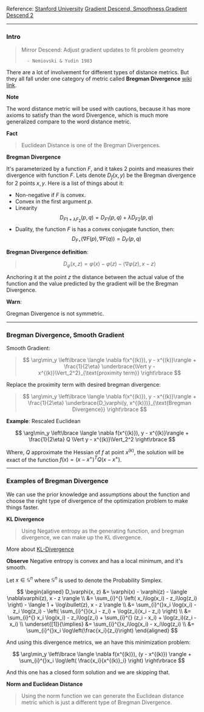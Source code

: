 Reference: [Stanford University](http://www.princeton.edu/~yc5/ele522_optimization/lectures/mirror_descent.pdf)
[Gradient Descend, Smoothness](Gradient%20Descend/Gradient%20Descend,%20Smoothness.md),[Gradient Descend 2](Gradient%20Descend/Gradient%20Descend%202.md)

---
### **Intro**

> Mirror Descend: Adjust gradient updates to fit problem geometry
> 
>       - Nemiovski & Yudin 1983

There are a lot of involvement for different types of distance metrics. But they all fall under one category of metric called 
**Bregman Divergence** [wiki link](https://en.wikipedia.org/wiki/Bregman_divergence). 

**Note**

The word distance metric will be used with cautions, because it has more axioms to satisfy than the word Divergence, which is much more generalized compare to the word distance metric. 

**Fact**

> Euclidean Distance is one of the Bregman Divergences. 

**Bregman Divergence** 

It's parameterized by a function $F$, and it takes 2 points and measures their divergence with function $F$. Lets denote $D_f(x, y)$ be the Bregman divergence for 2 points $x, y$. Here is a list of things about it: 

* Non-negative if $F$ is convex. 
* Convex in the first argument $p$. 
* Linearity 
$$D_{F1 + \lambda F_2}(p, q) = D_{F1}(p, q) + \lambda D_{F2}(p, q)$$ 
* Duality, the function $F$ is has a convex conjugate function, then: 
$$
D_{F\star}(\nabla F(p), \nabla F(q)) = D_F(p, q)
$$

**Bregman Divergence definition**: 

> $$
> D_\varphi (x, z) = \varphi(x) - \varphi(z) - \langle \nabla \varphi(z), x - z \rangle
> $$

Anchoring it at the point $z$ the distance between the actual value of the function and the value predicted by the gradient will be the Bregman Divergence. 

**Warn**: 

Gregman Divergence is not symmetric. 


---
### **Bregman Divergence, Smooth Gradient**

Smooth Gradient: 


> $$
> \arg\min_y \left\lbrace
>     \langle  \nabla f(x^{(k)}), y - x^{(k)}\rangle + \frac{1}{2\eta}
>     \underbrace{\Vert y - x^{(k)}\Vert_2^2}_{\text{proximity term}}
> \right\rbrace
> $$

Replace the proximity term with desired bregman divergence: 

> $$
> \arg\min_y \left\lbrace
>     \langle  \nabla f(x^{(k)}), y - x^{(k)}\rangle + \frac{1}{2\eta}
>     \underbrace{D_\varphi(y, x^{(k)})}_{\text{Bregman Divergence}}
> \right\rbrace
> $$


**Example**: Rescaled Euclidean

$$
\arg\min_y \left\lbrace
    \langle  \nabla f(x^{(k)}), y - x^{(k)}\rangle + \frac{1}{2\eta}
    Q \Vert  y - x^{(k)}\Vert_2^2
\right\rbrace
$$

Where, $Q$ approximate the Hessian of $f$ at point $x^{(k)}$, the solution will be exact of the function $f(x) = (x - x^+)^TQ(x - x^+)$. 

---
### **Examples of Bregman Divergence**

We can use the prior knowledge and assumptions about the function and choose the right type of divergence of the optimization problem to make things faster. 

**KL Divergence**

> Using Negative entropy as the generating function, and bregman divergence, we can make up the KL divergence. 

More about [KL-Divergence](../MATH%20000%20Math%20Essential/Probability,%20Stats,%20Combinatorics,%20Information%20Theory/KL-Divergence.md)

**Observe**
Negative entropy is convex and has a local minimum, and it's smooth. 

Let $x\in \mathbb{S}^n$ where $\mathbb{S}^n$ is used to denote the Probability Simplex. 

$$
\begin{aligned}
    D_\varphi(x, z) &= \varphi(x) - \varphi(z) - \langle 
        \nabla\varphi(z), x - z
    \rangle
    \\
    &= 
    \sum_{i}^{} \left(
        x_i\log(x_i) - z_i\log(z_i)
    \right) - \langle 1 + \log\bullet(z), x - z \rangle
    \\
    &= 
    \sum_{i}^{}x_i \log(x_i) - z_i \log(z_i) - \left(
        \sum_{i}^{}(x_i - z_i) + \log(z_i)(x_i - z_i)
    \right)
    \\
    &= 
    \sum_{i}^{} x_i \log(x_i) - z_i\log(z_i) + \sum_{i}^{} (z_i - x_i) + \log(z_i)(z_i - x_i)
    \\
    \underset{[1]}{\implies}
    &= 
    \sum_{i}^{}x_i\log(x_i) - x_i\log(z_i) 
    \\
    &= 
    \sum_{i}^{}x_i \log\left(\frac{x_i}{z_i}\right)
\end{aligned}
$$

And using this divergence metrics, we an have this minimization problem: 

$$
\arg\min_y \left\lbrace
    \langle \nabla f(x^{(k)}), (y - x^{(k)}) \rangle
    + 
    \sum_{i}^{}x_i \log\left(
        \frac{x_i}{x^{(k)}_i}
    \right)
\right\rbrace
$$

And this one has a closed form solution and we are skipping that. 


**Norm and Euclidean Distance**

> Using the norm function we can generate the Euclidean distance metric which is just a different type of Bregman Divergence. 




